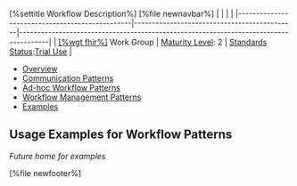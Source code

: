 \[%settitle Workflow Description%\]
\[%file newnavbar%\]
|                                                |                                             |                                                                                      |
|------------------------------------------------|---------------------------------------------|--------------------------------------------------------------------------------------|
| [\[%wgt fhir%\]](%5B%wg%20fhir%%5D) Work Group | [Maturity Level](versions.html#maturity): 2 | [Standards Status](versions.html#std-process):[Trial Use](versions.html#std-process) |

-   [Overview](workflow.html)
-   [Communication Patterns](workflow-communications.html)
-   [Ad-hoc Workflow Patterns](workflow-ad-hoc.html)
-   [Workflow Management Patterns](workflow-management.html)
-   [Examples](#)

<span id="root"></span>
Usage Examples for Workflow Patterns
------------------------------------

*Future home for examples*

\[%file newfooter%\]
